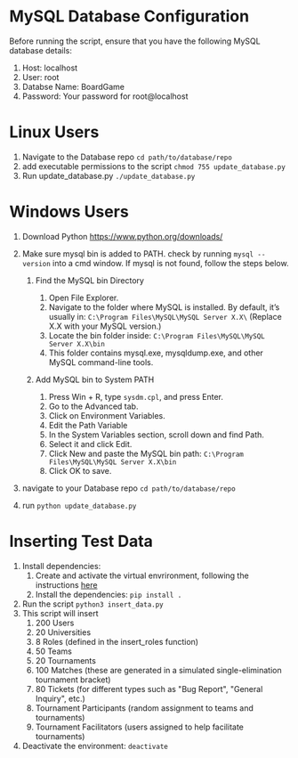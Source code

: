# MySQL Database Configuration
Before running the script, ensure that you have the following MySQL database details:

1. Host: localhost
2. User: root
3. Databse Name: BoardGame
4. Password: Your password for root@localhost

# Linux Users
1. Navigate to the Database repo `cd path/to/database/repo`
2. add executable permissions to the script `chmod 755 update_database.py`
3. Run update_database.py `./update_database.py`

# Windows Users
1. Download Python https://www.python.org/downloads/
2. Make sure mysql bin is added to PATH. check by running `mysql --version` into a cmd window. If mysql is not found, follow the steps below.
   
    1. Find the MySQL bin Directory
  
       1. Open File Explorer.
       2. Navigate to the folder where MySQL is installed. By default, it’s usually in: `C:\Program Files\MySQL\MySQL Server X.X\` (Replace X.X with your MySQL version.)
       3. Locate the bin folder inside: `C:\Program Files\MySQL\MySQL Server X.X\bin`
       4. This folder contains mysql.exe, mysqldump.exe, and other MySQL command-line tools.
   
    2. Add MySQL bin to System PATH

       1. Press Win + R, type `sysdm.cpl`, and press Enter.
       2. Go to the Advanced tab.
       3. Click on Environment Variables.
       4. Edit the Path Variable
       5. In the System Variables section, scroll down and find Path.
       6. Select it and click Edit.
       7. Click New and paste the MySQL bin path: `C:\Program Files\MySQL\MySQL Server X.X\bin`
       8. Click OK to save.

3. navigate to your Database repo `cd path/to/database/repo`
4. run `python update_database.py`

# Inserting Test Data
1. Install dependencies: 
      1. Create and activate the virtual envrironment, following the instructions [here](https://packaging.python.org/en/latest/guides/installing-using-pip-and-virtual-environments/#create-and-use-virtual-environments)
      2. Install the dependencies: `pip install .`
2. Run the script `python3 insert_data.py`
3. This script will insert
   1. 200 Users
   2. 20 Universities
   3. 8 Roles (defined in the insert_roles function)
   4. 50 Teams
   5. 20 Tournaments
   6. 100 Matches (these are generated in a simulated single-elimination tournament bracket)
   7. 80 Tickets (for different types such as "Bug Report", "General Inquiry", etc.)
   8. Tournament Participants (random assignment to teams and tournaments)
   9. Tournament Facilitators (users assigned to help facilitate tournaments)
5. Deactivate the environment: `deactivate`
